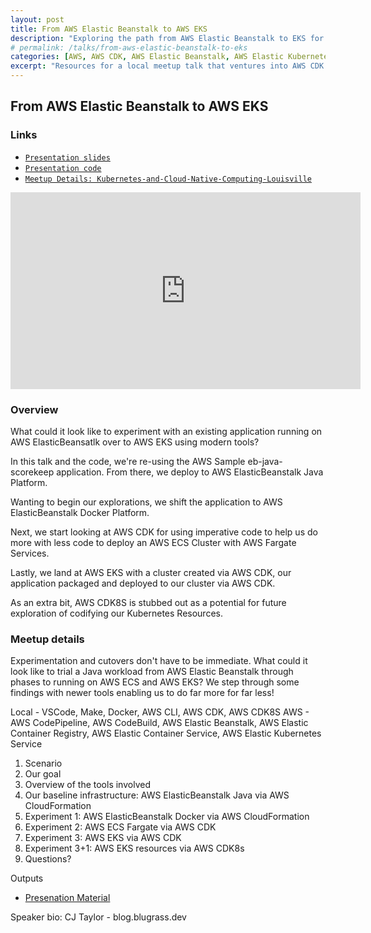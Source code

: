```yaml
---
layout: post
title: From AWS Elastic Beanstalk to AWS EKS
description: "Exploring the path from AWS Elastic Beanstalk to EKS for a Java application."
# permalink: /talks/from-aws-elastic-beanstalk-to-eks
categories: [AWS, AWS CDK, AWS Elastic Beanstalk, AWS Elastic Kubernetes Service, Talks, Meetups, Louisville]
excerpt: "Resources for a local meetup talk that ventures into AWS CDK and CDK8s."
---
```


## From AWS Elastic Beanstalk to AWS EKS

### Links

- [`Presentation slides`](https://docs.google.com/presentation/d/e/2PACX-1vQiB6MIp963hZStyGmcUDXA_KxoDy3NnV_LAO0kbQBbFEsYbjJEqAK4mrPQT32ZrMKjbGzVWZ8xaHdT/pub?start=false&loop=false&delayms=3000)
- [`Presentation code`](https://github.com/bluegrass-dev/talk-from-elasticbeanstalk-to-eks)
- [`Meetup Details: Kubernetes-and-Cloud-Native-Computing-Louisville`](https://www.meetup.com/Kubernetes-and-Cloud-Native-Computing-Louisville/events/cdrwlrybchbkb/)

<div styles="width: 100%; display: flex; justify-content: center;">
<iframe width="560" height="315" src="https://www.youtube.com/embed/z-2ofRWXYdc" frameborder="0" allow="accelerometer; autoplay; encrypted-media; gyroscope; picture-in-picture" allowfullscreen></iframe>
</div>

### Overview

What could it look like to experiment with an existing application running on AWS ElasticBeansatlk over to AWS EKS using modern tools?

In this talk and the code, we're re-using the AWS Sample eb-java-scorekeep application. From there, we deploy to AWS ElasticBeanstalk Java Platform.

Wanting to begin our explorations, we shift the application to AWS ElasticBeanstalk Docker Platform.

Next, we start looking at AWS CDK for using imperative code to help us do more with less code to deploy an AWS ECS Cluster with AWS Fargate Services.

Lastly, we land at AWS EKS with a cluster created via AWS CDK, our application packaged and deployed to our cluster via AWS CDK.

As an extra bit, AWS CDK8S is stubbed out as a potential for future exploration of codifying our Kubernetes Resources.

### Meetup details

Experimentation and cutovers don't have to be immediate. What could it look like to trial a Java workload from AWS Elastic Beanstalk through phases to running on AWS ECS and AWS EKS? We step through some findings with newer tools enabling us to do far more for far less!

Local - VSCode, Make, Docker, AWS CLI, AWS CDK, AWS CDK8S
AWS - AWS CodePipeline, AWS CodeBuild, AWS Elastic Beanstalk, AWS Elastic Container Registry, AWS Elastic Container Service, AWS Elastic Kubernetes Service

1. Scenario
2. Our goal
3. Overview of the tools involved
4. Our baseline infrastructure: AWS ElasticBeanstalk Java via AWS CloudFormation
5. Experiment 1: AWS ElasticBeanstalk Docker via AWS CloudFormation
6. Experiment 2: AWS ECS Fargate via AWS CDK
7. Experiment 3: AWS EKS via AWS CDK
8. Experiment 3+1: AWS EKS resources via AWS CDK8s
9. Questions?

Outputs

- [Presenation Material](https://blog.bluegrass.dev/from-aws-elastic-beanstalk-to-eks)

Speaker bio: CJ Taylor - blog.blugrass.dev

